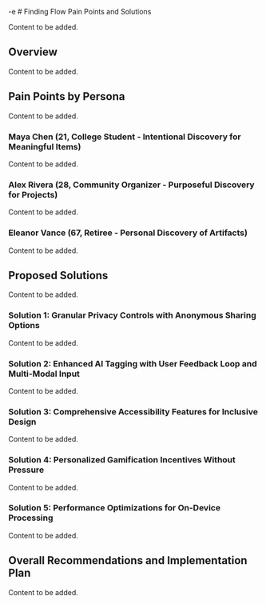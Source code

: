-e # Finding Flow Pain Points and Solutions

Content to be added.

## Overview

Content to be added.

## Pain Points by Persona

Content to be added.

### Maya Chen (21, College Student - Intentional Discovery for Meaningful Items)

Content to be added.

### Alex Rivera (28, Community Organizer - Purposeful Discovery for Projects)

Content to be added.

### Eleanor Vance (67, Retiree - Personal Discovery of Artifacts)

Content to be added.

## Proposed Solutions

Content to be added.

### Solution 1: Granular Privacy Controls with Anonymous Sharing Options

Content to be added.

### Solution 2: Enhanced AI Tagging with User Feedback Loop and Multi-Modal Input

Content to be added.

### Solution 3: Comprehensive Accessibility Features for Inclusive Design

Content to be added.

### Solution 4: Personalized Gamification Incentives Without Pressure

Content to be added.

### Solution 5: Performance Optimizations for On-Device Processing

Content to be added.

## Overall Recommendations and Implementation Plan

Content to be added.

